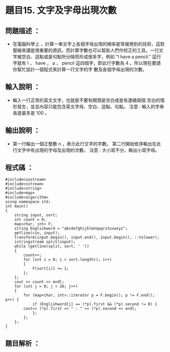 # 題目15. 文字及字母出現次數

## 問題描述 ：

* 在電腦科學上 ，計算一串文字上各個字母出現的頻率是常被用到的技術，這對壓縮來講是很重要的資訊，而計算字數也可以幫助人們作校正的工具。一行文字被空白、逗點或是句點所分隔而形成很多字，例如 ”I have a pencil.” 這行字就有 I ， have ， a ， pencil 這四個字，即此行字數為 4 。所以現在要請你幫忙設計一個程式來計算一行文字的字 數及各個字母出現的次數。

## 輸入說明 ：

* 輸入一行正常的英文文字，也就是不要有開頭是空白或是有連續兩個 空白的情形發生，並且內容只能包含英文字母、空白、逗點、句點。 注意 : 輸入的字串長度最多是 100 。
## 輸出說明 ：

* 第一行輸出一個正整數 n ，表示此行文字的字數。 第二行開始依序輸出在此行文字中有出現的字母及出現的次數。 注意 : 大小寫不分，輸出小寫字母。

## 程式碼 ：

    #include<iostream>  
    #include<sstream>  
    #include<string>  
    #include<map>  
    #include<algorithm>  
    using namespace std;  
    int main()  
    {  
        string input, sort;  
        int count = 0;  
        map<char, int> F;  
        string Englishword = "abcdefghijklmnopqrstuvwxyz";  
        getline(cin, input);  
        transform(input.begin(), input.end(), input.begin(), ::tolower);
        istringstream split(input);        
        while (getline(split, sort, ' ')) 
	    {     
            count++;
            for (int i = 0; i < sort.length(); i++)  
            {  
                F[sort[i]] += 1;  
            };  
        };  
        cout << count << endl;
        for (int j = 0; j < 26; j++)  
        {  
            for (map<char, int>::iterator p = F.begin(); p != F.end(); p++) {  
               	if (Englishword[j] == (*p).first && (*p).second != 0) {  
			cout<< (*p).first << " : " << (*p).second << endl;  
                };  
            };  
        };  
    }  


## 題目解析 ：
